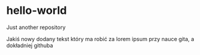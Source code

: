 # hello-world
Just another repository


Jakiś nowy dodany tekst który ma robić za lorem ipsum przy nauce
gita, a dokładniej githuba
